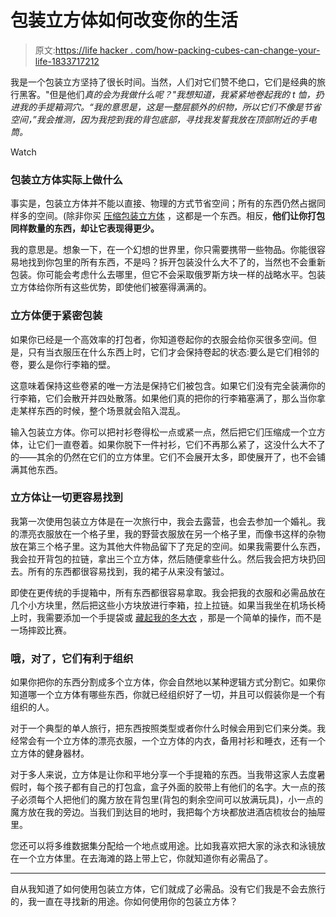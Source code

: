 # 包装立方体如何改变你的生活

> 原文:[https://life hacker . com/how-packing-cubes-can-change-your-life-1833717212](https://lifehacker.com/how-packing-cubes-can-change-your-life-1833717212)

我是一个包装立方坚持了很长时间。当然，人们对它们赞不绝口，它们是经典的旅行黑客。"但是他们*真的会为我做什么呢？"我想知道，我紧紧地卷起我的 t 恤，扔进我的手提箱洞穴。“我的意思是，这是一整层额外的织物，所以它们不像是节省空间，”我会推测，因为我挖到我的背包底部，寻找我发誓我放在顶部附近的手电筒。*

Watch

### 包装立方体实际上做什么

事实是，包装立方体并不能以直接、物理的方式节省空间；所有的东西仍然占据同样多的空间。(除非你买 [压缩包装立方体](https://www.smartertravel.com/how-much-extra-space-do-compression-cubes-actually-buy-you/) ，这都是一个东西。相反，**他们让你打包同样数量的东西，却让它表现得更少。**

我的意思是。想象一下，在一个幻想的世界里，你只需要携带一些物品。你能很容易地找到你包里的所有东西，不是吗？拆开包装没什么大不了的，当然也不会重新包装。你可能会考虑什么去哪里，但它不会采取俄罗斯方块一样的战略水平。包装立方体给你所有这些优势，即使他们被塞得满满的。

### 立方体便于紧密包装

如果你已经是一个高效率的打包者，你知道卷起你的衣服会给你买很多空间。但是，只有当衣服压在什么东西上时，它们才会保持卷起的状态:要么是它们相邻的卷，要么是你行李箱的壁。

这意味着保持这些卷紧的唯一方法是保持它们被包含。如果它们没有完全装满你的行李箱，它们会散开并四处散落。如果他们真的把你的行李箱塞满了，那么当你拿走某样东西的时候，整个场景就会陷入混乱。

输入包装立方体。你可以把衬衫卷得松一点或紧一点，然后把它们压缩成一个立方体，让它们一直卷着。如果你脱下一件衬衫，它们不再那么紧了，这没什么大不了的——其余的仍然在它们的立方体里。它们不会展开太多，即使展开了，也不会铺满其他东西。

### 立方体让一切更容易找到

我第一次使用包装立方体是在一次旅行中，我会去露营，也会去参加一个婚礼。我的漂亮衣服放在一个格子里，我的野营衣服放在另一个格子里，而像书这样的杂物放在第三个格子里。这为其他大件物品留下了充足的空间。如果我需要什么东西，我会拉开背包的拉链，拿出三个立方体，然后随便拿些什么。然后我会把方块扔回去。所有的东西都很容易找到，我的裙子从来没有皱过。

即使在更传统的手提箱中，所有东西都很容易拿取。我会把我的衣服和必需品放在几个小方块里，然后把这些小方块放进行李箱，拉上拉链。如果当我坐在机场长椅上时，我需要添加一个手提袋或 [藏起我的冬大衣](https://lifehacker.com/how-do-you-dress-for-flights-between-hot-and-cold-clima-1833266284) ，那是一个简单的操作，而不是一场摔跤比赛。

### 哦，对了，它们有利于组织

如果你把你的东西分割成多个立方体，你会自然地以某种逻辑方式分割它。如果你知道哪一个立方体有哪些东西，你就已经组织好了一切，并且可以假装你是一个有组织的人。

对于一个典型的单人旅行，把东西按照类型或者你什么时候会用到它们来分类。我经常会有一个立方体的漂亮衣服，一个立方体的内衣，备用衬衫和睡衣，还有一个立方体的健身器材。

对于多人来说，立方体是让你和平地分享一个手提箱的东西。当我带这家人去度暑假时，每个孩子都有自己的打包盒，盒子外面的胶带上有他们的名字。大一点的孩子必须每个人把他们的魔方放在背包里(背包的剩余空间可以放满玩具)，小一点的魔方放在我的旁边。当我们到达目的地时，我把每个方块都放进酒店梳妆台的抽屉里。

您还可以将多维数据集分配给一个地点或用途。比如我喜欢把大家的泳衣和泳镜放在一个立方体里。在去海滩的路上带上它，你就知道你有必需品了。

* * *

自从我知道了如何使用包装立方体，它们就成了必需品。没有它们我是不会去旅行的，我一直在寻找新的用途。你如何使用你的包装立方体？